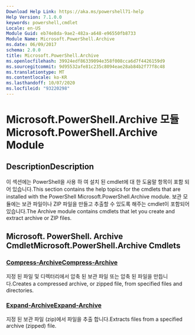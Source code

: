```yaml
---
Download Help Link: https://aka.ms/powershell71-help
Help Version: 7.1.0.0
keywords: powershell,cmdlet
Locale: en-US
Module Guid: eb74e8da-9ae2-482a-a648-e96550fb8733
Module Name: Microsoft.PowerShell.Archive
ms.date: 06/09/2017
schema: 2.0.0
title: Microsoft.PowerShell.Archive
ms.openlocfilehash: 39924edf86339094e358f008cca6d7f4426159d9
ms.sourcegitcommit: 9d95532afe81c235c8094eae28ab84b2f77f8c48
ms.translationtype: MT
ms.contentlocale: ko-KR
ms.lasthandoff: 10/07/2020
ms.locfileid: "93220298"
---
```

# <span data-ttu-id="db4bc-103">Microsoft.PowerShell.Archive 모듈</span><span class="sxs-lookup"><span data-stu-id="db4bc-103">Microsoft.PowerShell.Archive Module</span></span>

## <span data-ttu-id="db4bc-104">Description</span><span class="sxs-lookup"><span data-stu-id="db4bc-104">Description</span></span>

<span data-ttu-id="db4bc-105">이 섹션에는 PowerShell을 사용 하 여 설치 된 cmdlet에 대 한 도움말 항목이 포함 되어 있습니다.</span><span class="sxs-lookup"><span data-stu-id="db4bc-105">This section contains the help topics for the cmdlets that are installed with the PowerShell Microsoft.PowerShell.Archive module.</span></span> <span data-ttu-id="db4bc-106">보관 모듈에는 보관 파일이나 ZIP 파일을 만들고 추출할 수 있도록 해주는 cmdlet이 포함되어 있습니다.</span><span class="sxs-lookup"><span data-stu-id="db4bc-106">The Archive module contains cmdlets that let you create and extract archive or ZIP files.</span></span>

## <span data-ttu-id="db4bc-107">Microsoft. PowerShell. Archive Cmdlet</span><span class="sxs-lookup"><span data-stu-id="db4bc-107">Microsoft.PowerShell.Archive Cmdlets</span></span>

### [<span data-ttu-id="db4bc-108">Compress-Archive</span><span class="sxs-lookup"><span data-stu-id="db4bc-108">Compress-Archive</span></span>](Compress-Archive.md)
<span data-ttu-id="db4bc-109">지정 된 파일 및 디렉터리에서 압축 된 보관 파일 또는 압축 된 파일을 만듭니다.</span><span class="sxs-lookup"><span data-stu-id="db4bc-109">Creates a compressed archive, or zipped file, from specified files and directories.</span></span>

### [<span data-ttu-id="db4bc-110">Expand-Archive</span><span class="sxs-lookup"><span data-stu-id="db4bc-110">Expand-Archive</span></span>](Expand-Archive.md)
<span data-ttu-id="db4bc-111">지정 된 보관 파일 (zip)에서 파일을 추출 합니다.</span><span class="sxs-lookup"><span data-stu-id="db4bc-111">Extracts files from a specified archive (zipped) file.</span></span>

